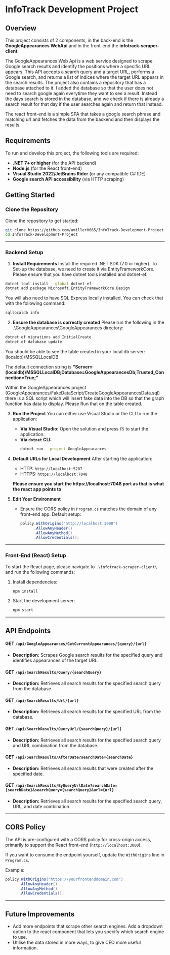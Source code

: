 # **InfoTrack Development Project**

## **Overview**
This project consists of 2 components, in the back-end is the **GoogleAppearances WebApi** and in the front-end the **infotrack-scraper-client**. 

The GoogleAppearances Web Api is a web service designed to scrape Google search results and identify the positions where a specific URL appears. This API accepts a search query and a target URL, performs a Google search, and returns a list of indices where the target URL appears in the search results. The project also contains a repository that has a database attached to it. I added the database so that the user does not need to search google again everytime they want to see a result. Instead the days search is stored in the database, and we check if there is already a search result for that day if the user searches again and return that instead.

The react front-end is a simple SPA that takes a google search phrase and matching url and fetches the data from the backend and then displays the results.

## **Requirements**
To run and develop this project, the following tools are required:
- **.NET 7+ or higher** (for the API backend)
- **Node.js** (for the React front-end)
- **Visual Studio 2022/JetBrains Rider** (or any compatible C# IDE)
- **Google search API accessibility** (via HTTP scraping)

## Getting Started

### **Clone the Repository**
Clone the repository to get started:
```bash
git clone https://github.com/amiller0665/InfoTrack-Development-Project.git
cd InfoTrack-Development-Project
```

---

### **Backend Setup**

1. **Install Requirements**
  Install the required .NET SDK (7.0 or higher). To Set-up the database, we need to create it via EntityFrameworkCore. Please ensure that you have dotnet tools installed and dotnet-ef.

  ```bash
  dotnet tool install --global dotnet-ef
  dotnet add package Microsoft.EntityFrameworkCore.Design
  ```

  You will also need to have SQL Express locally installed. You can check that with the following command:

  ```bash
  sqllocaldb info
  ```

2. **Ensure the database is correctly created**
  Please run the following in the .\GoogleAppearances\GoogleAppearances directory:

  ```bash
  dotnet ef migrations add InitialCreate
  dotnet ef database update
  ```

  You should be able to see the table created in your local db server: (localdb)\MSSQLLocalDB

  The default connection string is **"Server=(localdb)\\MSSQLLocalDB;Database=GoogleAppearancesDb;Trusted_Connection=True;"**

  Within the GoogleAppearances project (GoogleAppearances/FakeDataScript/CreateGoogleAppearancesData.sql) there is a SQL script which will insert fake data into the DB so that the graph function has data to display. Please Run that on the table created. 

3. **Run the Project**
   You can either use Visual Studio or the CLI to run the application:
   - **Via Visual Studio:**
     Open the solution and press `F5` to start the application.
   - **Via `dotnet` CLI:**
     ```bash
     dotnet run --project GoogleAppearances
     ```

4. **Default URLs for Local Development**
   After starting the application:
   - HTTP: `http://localhost:5287`
   - HTTPS: `https://localhost:7048`

   **Please ensure you start the https://localhost:7048 port as that is what the react app points to**

5. **Edit Your Environment**
   - Ensure the CORS policy in `Program.cs` matches the domain of any front-end app.
     Default setup:
     ```csharp
     policy.WithOrigins("http://localhost:3000")
           .AllowAnyHeader()
           .AllowAnyMethod()
           .AllowCredentials();
     ```
---

### **Front-End (React) Setup**
To start the React page, please navigate to `.\infotrack-scraper-client\` and run the following commands:

1. Install dependencies:
    ```bash
    npm install
    ```
2. Start the development server:
    ```bash
    npm start
    ```
---

## **API Endpoints**

#### **GET** `/api/GoogleAppearances/GetCurrentAppearances/{query}/{url}`
- **Description:** Scrapes Google search results for the specified query and identifies appearances of the target URL.

#### **GET** `/api/SearchResults/Query/{searchQuery}`
- **Description:** Retrieves all search results for the specified search query from the database.

#### **GET** `/api/SearchResults/Url/{url}`
- **Description:** Retrieves all search results for the specified URL from the database.

#### **GET** `/api/SearchResults/QueryUrl/{searchQuery}/{url}`
- **Description:** Retrieves all search results for the specified search query and URL combination from the database.

#### **GET** `/api/SearchResults/AfterDate?searchDate={searchDate}`
- **Description:** Retrieves all search results that were created after the specified date.

#### **GET** `/api/SearchResults/ByQueryUrlDate?searchDate={searchDate}&searchQuery={searchQuery}&url={url}`
- **Description:** Retrieves all search results for the specified search query, URL, and date combination.

---

## **CORS Policy**
The API is pre-configured with a CORS policy for cross-origin access, primarily to support the React front-end (`http://localhost:3000`).

If you want to consume the endpoint yourself, update the `WithOrigins` line in `Program.cs`.

Example:
```csharp
policy.WithOrigins("https://yourfrontenddomain.com")
      .AllowAnyHeader()
      .AllowAnyMethod()
      .AllowCredentials();
```

---

## **Future Improvements**
- Add more endpoints that scrape other search engines. Add a dropdown option to the react component that lets you specify which search engine to use.
- Utilise the data stored in more ways, to give CEO more useful information. 